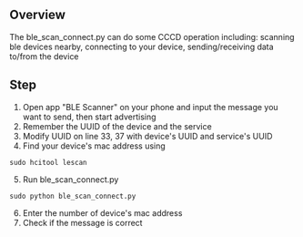 ## Overview
The ble_scan_connect.py can do some CCCD operation including: scanning ble devices nearby, connecting to your device, sending/receiving data to/from the device

## Step
1. Open app "BLE Scanner" on your phone and input the message you want to send, then start advertising
2. Remember the UUID of the device and the service
3. Modify UUID on line 33, 37 with device's UUID and service's UUID
4. Find your device's mac address using
```
sudo hcitool lescan
```
5. Run ble_scan_connect.py
```
sudo python ble_scan_connect.py
```
6. Enter the number of device's mac address
7. Check if the message is correct
